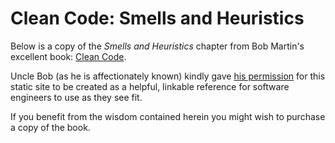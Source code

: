 # Clean Code: Smells and Heuristics

Below is a copy of the _Smells and Heuristics_ chapter from Bob Martin's excellent book: [Clean Code](https://www.google.com/search?q=clean+code).

Uncle Bob (as he is affectionately known) kindly gave [his permission](https://twitter.com/unclebobmartin/status/1086256734094520320) for this static site to be created as a helpful, linkable reference for software engineers to use as they see fit.

If you benefit from the wisdom contained herein you might wish to purchase a copy of the book.
